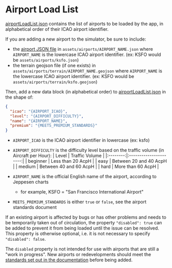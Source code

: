 # Airport Load List

[airportLoadList.json](https://github.com/openscope/openscope/blob/develop/assets/airports/airportLoadList.json)
contains the list of airports to be loaded by the app, in alphabetical order of
their ICAO airport identifier.

If you are adding a new airport to the simulator, be sure to include:

- the [airport JSON file](https://github.com/openscope/openscope/blob/develop/documentation/airport-format.md)
in `assets/airports/AIRPORT_NAME.json` where `AIRPORT_NAME` is the lowercase
ICAO airport identifier. (ex: KSFO would be `assets/airports/ksfo.json`)
- the terrain geojson file (if one exists) in `assets/airports/terrain/AIRPORT_NAME.geojson`
where `AIRPORT_NAME` is the lowercase ICAO airport identifier. (ex: KSFO would
be `assets/airports/terrain/ksfo.geojson`)

Then, add a new data block (in alphabetical order) to
[airportLoadList.json](https://github.com/openscope/openscope/blob/develop/assets/airports/airportLoadList.json)
in the shape of:

```json
{
  "icao": "{AIRPORT_ICAO}",
  "level": "{AIRPORT_DIFFICULTY}",
  "name": "{AIRPORT_NAME}",
  "premium": "{MEETS_PREMIUM_STANDARDS}"
}
```

- `AIRPORT_ICAO` is the ICAO airport identifier in lowercase (ex: ksfo)
- `AIRPORT_DIFFICULTY` is the difficulty level based on the traffic volume (in
Aircraft per Hour):
   |   Level  |     Traffic Volume     |
   |:--------:|:----------------------:|
   | beginner |    Less than 20 AcpH   |
   |   easy   | Between 20 and 40 AcpH |
   |  medium  | Between 40 and 60 AcpH |
   |   hard   |    More than 60 AcpH   |

- `AIRPORT_NAME` is the official English name of the airport, according to
Jeppesen charts  
  - for example, KSFO = "San Francisco International Airport"
- `MEETS_PREMIUM_STANDARDS` is either `true` or `false`, see the airport
standards document

If an existing airport is affected by bugs or has other problems and needs to be
temporarily taken out of circulation, the property `"disabled": true` can be
added to prevent it from being loaded until the issue can be resolved. This
property is otherwise optional, i.e. it is not necessary to specify `"disabled":
false`.

The `disabled` property is not intended for use with airports that are still a
"work in progress". New airports or redevelopments should meet the [standards
set out in the documentation](https://github.com/openscope/openscope/blob/develop/documentation/airport-file-standards.md)
before being added.
